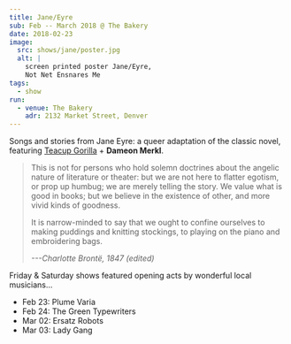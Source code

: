 ```yaml
---
title: Jane/Eyre
sub: Feb -- March 2018 @ The Bakery
date: 2018-02-23
image:
  src: shows/jane/poster.jpg
  alt: |
    screen printed poster Jane/Eyre,
    Not Net Ensnares Me
tags:
  - show
run:
  - venue: The Bakery
    adr: 2132 Market Street, Denver
---
```


Songs and stories from Jane Eyre:
a queer adaptation of the classic novel,
featuring [Teacup Gorilla](http://teacupgorilla.com/) +
**Dameon Merkl**.

> This is not for persons who hold solemn doctrines
> about the angelic nature of literature or theater:
> but we are not here to flatter egotism, or prop up humbug;
> we are merely telling the story. We value
> what is good in books; but we believe in the existence of other,
> and more vivid kinds of goodness.
>
> It is narrow-minded to say that we ought to confine ourselves
> to making puddings and knitting
> stockings, to playing on the piano and embroidering bags.
>
> _---Charlotte Brontë, 1847 (edited)_

Friday & Saturday shows featured opening acts by wonderful local musicians…

- Feb 23: Plume Varia
- Feb 24: The Green Typewriters
- Mar 02: Ersatz Robots
- Mar 03: Lady Gang
